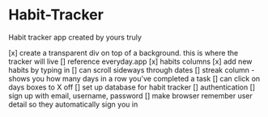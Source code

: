 # Habit-Tracker
Habit tracker app created by yours truly

[x] create a transparent div on top of a background. this is where the tracker will live
[] reference everyday.app
[x] habits columns
[x] add new habits by typing in 
[] can scroll sideways through dates
[] streak column - shows you how many days in a row you've completed a task 
[] can click on days boxes to X off
[] set up database for habit tracker
[] authentication
[] sign up with email, username, password
[] make browser remember user detail so they automatically sign you in

